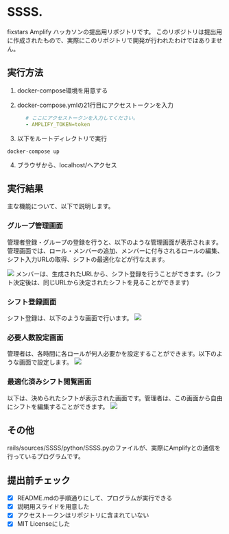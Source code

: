 # SSSS.
fixstars Amplify ハッカソンの提出用リポジトリです。
このリポジトリは提出用に作成されたもので、実際にこのリポジトリで開発が行われたわけではありません。
## 実行方法

1. docker-compose環境を用意する

2. docker-compose.ymlの21行目にアクセストークンを入力

```docker-compose.yml
      # ここにアクセストークンを入力してください。
      - AMPLIFY_TOKEN=token
```
3. 以下をルートディレクトリで実行
``` shell
docker-compose up
```

4. ブラウザから、localhost/へアクセス
## 実行結果
主な機能について、以下で説明します。

### グループ管理画面

管理者登録・グループの登録を行うと、以下のような管理画面が表示されます。管理画面では、ロール・メンバーの追加、メンバーに付与されるロールの編集、シフト入力URLの取得、シフトの最適化などが行なえます。

![](https://i.imgur.com/aKOLwTX.png)
メンバーは、生成されたURLから、シフト登録を行うことができます。(シフト決定後は、同じURLから決定されたシフトを見ることができます)

### シフト登録画面
シフト登録は、以下のような画面で行います。
![](https://i.imgur.com/D52qpNb.png)

### 必要人数設定画面

管理者は、各時間に各ロールが何人必要かを設定することができます。以下のような画面で設定します。
![](https://i.imgur.com/f0ic4X2.png)

### 最適化済みシフト閲覧画面
以下は、決められたシフトが表示された画面です。管理者は、この画面から自由にシフトを編集することができます。
![](https://i.imgur.com/9IXMw1S.png)

## その他
rails/sources/SSSS/python/SSSS.pyのファイルが、実際にAmplifyとの通信を行っているプログラムです。
## 提出前チェック


- [x] README.mdの手順通りにして、プログラムが実行できる
- [x] 説明用スライドを用意した 
- [x] アクセストークンはリポジトリに含まれていない
- [x] MIT Licenseにした
